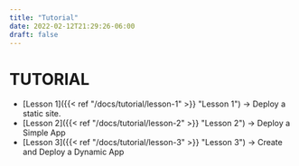 ```yaml
---
title: "Tutorial"
date: 2022-02-12T21:29:26-06:00
draft: false
---
```



# TUTORIAL

* [Lesson 1]({{< ref "/docs/tutorial/lesson-1" >}} "Lesson 1") -> Deploy a static site.
* [Lesson 2]({{< ref "/docs/tutorial/lesson-2" >}} "Lesson 2") -> Deploy a Simple App
* [Lesson 3]({{< ref "/docs/tutorial/lesson-3" >}} "Lesson 3") -> Create and Deploy a Dynamic App

